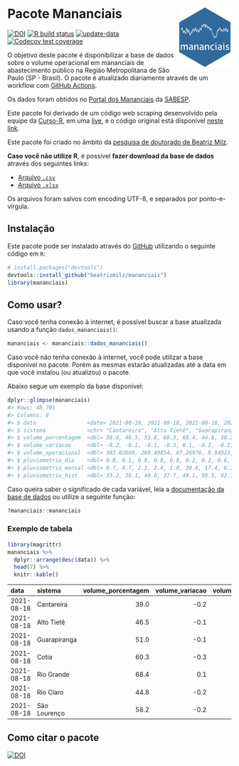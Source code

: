 
<!-- README.md is generated from README.Rmd. Please edit that file -->

# Pacote Mananciais <img src="man/figures/hexlogo.png" align="right" width = "120px"/>

<!-- badges: start -->

[![DOI](https://zenodo.org/badge/DOI/10.5281/zenodo.4733056.svg)](https://doi.org/10.5281/zenodo.4733056)
[![R build
status](https://github.com/beatrizmilz/mananciais/workflows/R-CMD-check/badge.svg)](https://github.com/beatrizmilz/mananciais/actions)
[![update-data](https://github.com/beatrizmilz/mananciais/actions/workflows/2-update_data.yaml/badge.svg)](https://github.com/beatrizmilz/mananciais/actions/workflows/2-update_data.yaml)
[![Codecov test
coverage](https://codecov.io/gh/beatrizmilz/mananciais/branch/master/graph/badge.svg)](https://codecov.io/gh/beatrizmilz/mananciais?branch=master)
<!-- badges: end -->

O objetivo deste pacote é disponibilizar a base de dados sobre o volume
operacional em mananciais de abastecimento público na Região
Metropolitana de São Paulo (SP - Brasil). O pacote é atualizado
diariamente através de um workflow com [GitHub
Actions](https://github.com/beatrizmilz/mananciais/actions).

Os dados foram obtidos no [Portal dos
Mananciais](http://mananciais.sabesp.com.br/Situacao) da
[SABESP](http://site.sabesp.com.br/site/Default.aspx).

Este pacote foi derivado de um código web scraping desenvolvido pela
equipe da [Curso-R](https://www.curso-r.com/), em uma
[live](https://youtu.be/jvZIxrMmOcQ), e o código original está
disponível [neste
link](https://github.com/curso-r/lives/blob/master/drafts/20200730_scraper_sabesp.R).

Este pacote foi criado no âmbito da [pesquisa de doutorado de Beatriz
Milz](https://beatrizmilz.github.io/tese/).

**Caso você não utilize R**, é possível **fazer download da base de
dados** através dos seguintes links:

  - [Arquivo
    `.csv`](https://github.com/beatrizmilz/mananciais/raw/master/inst/extdata/mananciais.csv)
  - [Arquivo
    `.xlsx`](https://github.com/beatrizmilz/mananciais/blob/master/inst/extdata/mananciais.xlsx?raw=true)

Os arquivos foram salvos com encoding UTF-8, e separados por
ponto-e-vírgula.

## Instalação

Este pacote pode ser instalado através do [GitHub](https://github.com/)
utilizando o seguinte código em `R`:

``` r
# install.packages("devtools")
devtools::install_github("beatrizmilz/mananciais")
library(mananciais)
```

## Como usar?

Caso você tenha conexão à internet, é possível buscar a base atualizada
usando a função `dados_mananciais()`:

``` r
mananciais <- mananciais::dados_mananciais() 
```

Caso você não tenha conexão à internet, você pode utilizar a base
disponível no pacote. Porém as mesmas estarão atualizadas até a data em
que você instalou (ou atualizou) o pacote.

Abaixo segue um exemplo da base disponível:

``` r
dplyr::glimpse(mananciais)
#> Rows: 48,701
#> Columns: 8
#> $ data                <date> 2021-08-18, 2021-08-18, 2021-08-18, 2021-08-18, 2…
#> $ sistema             <chr> "Cantareira", "Alto Tietê", "Guarapiranga", "Cotia…
#> $ volume_porcentagem  <dbl> 39.0, 46.5, 51.0, 60.3, 68.4, 44.8, 58.2, 39.2, 46…
#> $ volume_variacao     <dbl> -0.2, -0.1, -0.1, -0.3, 0.1, -0.2, -0.2, -0.1, -0.…
#> $ volume_operacional  <dbl> 383.02600, 260.49854, 87.26976, 9.94923, 76.76083,…
#> $ pluviometria_dia    <dbl> 0.0, 0.1, 0.0, 0.0, 0.0, 0.2, 0.2, 0.6, 1.8, 1.6, …
#> $ pluviometria_mensal <dbl> 0.7, 4.7, 2.2, 2.4, 1.0, 39.6, 17.4, 0.7, 4.6, 2.2…
#> $ pluviometria_hist   <dbl> 33.2, 36.1, 40.0, 37.7, 49.1, 99.5, 62.7, 33.2, 36…
```

Caso queira saber o significado de cada variável, leia a [documentação
da base de
dados](https://beatrizmilz.github.io/mananciais/reference/mananciais.html)
ou utilize a seguinte função:

``` r
?mananciais::mananciais
```

### Exemplo de tabela

``` r
library(magrittr)
mananciais %>% 
  dplyr::arrange(desc(data)) %>% 
  head(7) %>%
  knitr::kable()
```

| data       | sistema      | volume\_porcentagem | volume\_variacao | volume\_operacional | pluviometria\_dia | pluviometria\_mensal | pluviometria\_hist |
| :--------- | :----------- | ------------------: | ---------------: | ------------------: | ----------------: | -------------------: | -----------------: |
| 2021-08-18 | Cantareira   |                39.0 |            \-0.2 |           383.02600 |               0.0 |                  0.7 |               33.2 |
| 2021-08-18 | Alto Tietê   |                46.5 |            \-0.1 |           260.49854 |               0.1 |                  4.7 |               36.1 |
| 2021-08-18 | Guarapiranga |                51.0 |            \-0.1 |            87.26976 |               0.0 |                  2.2 |               40.0 |
| 2021-08-18 | Cotia        |                60.3 |            \-0.3 |             9.94923 |               0.0 |                  2.4 |               37.7 |
| 2021-08-18 | Rio Grande   |                68.4 |              0.1 |            76.76083 |               0.0 |                  1.0 |               49.1 |
| 2021-08-18 | Rio Claro    |                44.8 |            \-0.2 |             6.12332 |               0.2 |                 39.6 |               99.5 |
| 2021-08-18 | São Lourenço |                58.2 |            \-0.2 |            51.71037 |               0.2 |                 17.4 |               62.7 |

## Como citar o pacote

[![DOI](https://zenodo.org/badge/DOI/10.5281/zenodo.4733056.svg)](https://doi.org/10.5281/zenodo.4733056)
